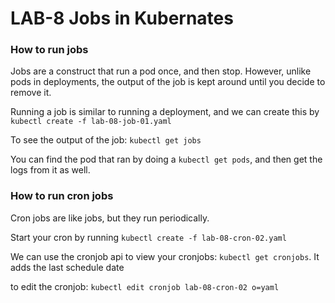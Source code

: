 # LAB-8 Jobs in Kubernates

### How to run jobs
Jobs are a construct that run a pod once, and then stop. However, unlike pods in deployments, 
the output of the job is kept around until you decide to remove it.

Running a job is similar to running a deployment, and we can create this by `kubectl create -f lab-08-job-01.yaml`

To see the output of the job: `kubectl get jobs`

You can find the pod that ran by doing a `kubectl get pods`, and then get the logs from it as well.

### How to run cron jobs
Cron jobs are like jobs, but they run periodically.

Start your cron by running `kubectl create -f lab-08-cron-02.yaml`

We can use the cronjob api to view your cronjobs: `kubectl get cronjobs`. It adds the last schedule date

to edit the cronjob:    `kubectl edit cronjob lab-08-cron-02 o=yaml`

